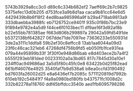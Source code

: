 5743b3929a8cc3c0
d89c6c334b682ef2
7aeff69c2b7c9825
5375efec13d0b205
d753fce3a9b8d1aa
caca9b81cc64e6d5
4429439b8b6f18f2
4ed8baa985996a9f
b29a4718ab9813a9
333dbaebba3988fc
eb7126752ce9401f
935c0f86b7bc23e9
91894e9782e4a5d9
f44ce6f0103bec11
df9ae16f3d92af8b
b22e55bb781385ae
f663d806b299897a
29042a59fd5491de
b5372138bf642827
067dde71de7097ee
73636233e550931d
3de2a3111c1ddfa8
59b2ef30c8effcc8
13ab1aa6044a09d3
23f6c46cac321eb6
47268df4756b9fd5
eb050fb1fce931ea
079a44e95899b33f
3f30f0e948d86bab
e8d403ece2b7a4f2
b555f293eb181ded
00233102a0a3bd65
817c7845d30a10e1
234ff0ac949686ad
3a5d5f80c45fc0e8
63422b0d25f82ead
661bff46076e4925
3540faf7b9d536a6
b8ea0ccfd3190492
bd7603fa26002d25
e8a6436ef7b2085c
5711120819d7992b
610eb192c54841f7
f4a9a0980bd180fb
b437571fc1008d2c
332b82278a118760
ddf45bffdcc3540b
aed1fb6095798286
